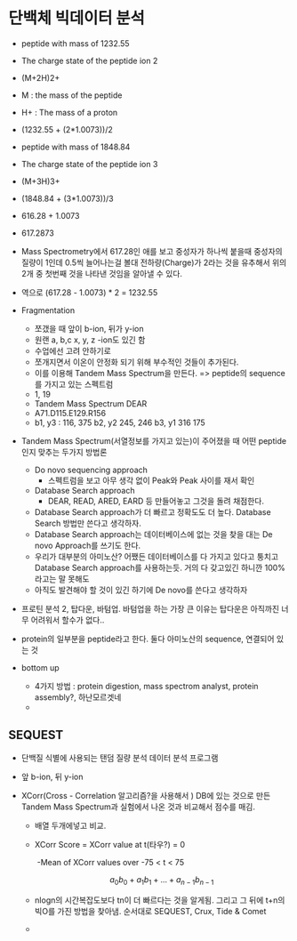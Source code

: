 # 단백체 빅데이터 분석

- peptide with mass of 1232.55
- The charge state of the peptide ion 2
- (M+2H)2+
- M : the mass of the peptide
- H+ : The mass of a proton

- (1232.55 + (2*1.0073))/2



- peptide with mass of 1848.84
- The charge state of the peptide ion 3
- (M+3H)3+
- (1848.84 + (3*1.0073))/3
- 616.28 + 1.0073
- 617.2873



- Mass Spectrometry에서 617.28인 애를 보고 중성자가 하나씩 붙을때 중성자의 질량이 1인데 0.5씩 늘어나는걸 볼대 전하량(Charge)가 2라는 것을 유추해서 위의 2개 중 첫번째 것을 나타낸 것임을 알아낼 수 있다.
- 역으로 (617.28 - 1.0073) * 2 = 1232.55



- Fragmentation
  - 쪼갰을 때 앞이 b-ion, 뒤가 y-ion   
  - 원랜 a, b,c     x, y, z -ion도 있긴 함
  - 수업에선 고려 안하기로
  - 쪼개지면서 이온이 안정화 되기 위해 부수적인 것들이 추가된다.
  - 이를 이용해 Tandem Mass Spectrum을 만든다. => peptide의 sequence를 가지고 있는 스펙트럼
  - 1, 19   
  - Tandem Mass Spectrum DEAR
  - A71.D115.E129.R156
  - b1, y3 : 116,  375   b2, y2 245, 246   b3, y1 316 175
- Tandem Mass Spectrum(서열정보를 가지고 있는)이 주어졌을 때 어떤 peptide인지 맞추는 두가지 방법론
  - Do novo sequencing approach
    - 스펙트럼을 보고 아무 생각 없이 Peak와 Peak 사이를 재서 확인
  - Database Search approach
    - DEAR, READ, ARED, EARD 등 만들어놓고 그것을 돌려 채점한다.
  - Database Search approach가 더 빠르고 정확도도 더 높다. Database Search 방법만 쓴다고 생각하자.
  - Database Search approach는 데이터베이스에 없는 것을 찾을 대는 De novo Approach를 쓰기도 한다.
  - 우리가 대부분의 아미노산? 어쨌든 데이터베이스를 다 가지고 있다고 퉁치고 Database Search approach를 사용하는듯. 거의 다 갖고있긴 하니깐 100%라고는 말 못해도
  - 아직도 발견해야 할 것이 있긴 하기에 De novo를 쓴다고 생각하자
- 프로틴 분석 2, 탑다운, 바텀업. 바텀업을 하는 가장 큰 이유는 탑다운은 아직까진 너무 어려워서 할수가 없다..
- protein의 일부분을 peptide라고 한다. 둘다 아미노산의 sequence, 연결되어 있는 것



- bottom up
  - 4가지 방법 : protein digestion, mass spectrom analyst, protein assembly?, 하난모르겟네
  - 



## SEQUEST

- 단백질 식별에 사용되는 탠덤 질량 분석 데이터 분석 프로그램

- 앞 b-ion, 뒤 y-ion

- XCorr(Cross - Correlation 알고리즘?을 사용해서 )    DB에 있는 것으로 만든 Tandem Mass Spectrum과 실험에서 나온 것과 비교해서 점수를 매김.

  - 배열 두개에넣고 비교. 

  - XCorr Score = XCorr value at t(타우?) = 0

    ​						-Mean of XCorr values over -75 < t < 75

    
    $$
    a_0b_0 + a_1b_1 + ... + a_{n-1} b_{n-1}
    $$

  - nlogn의 시간복잡도보다 tn이 더 빠르다는 것을 알게됨. 그리고 그 뒤에 t+n의 빅O를 가진 방법을 찾아냄. 순서대로 SEQUEST, Crux, Tide & Comet

  - 